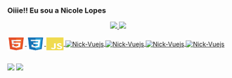 ### Oiiie!! Eu sou a Nicole Lopes

<div align="center">
    <a href="https://github.com/nicolelopes25">
        <img height="180em" src="https://github-readme-stats.vercel.app/api?username=nicolelopes25&show_icons=true&theme=dracula&include_all_commits=true&count_private=true"/>
        <img height="180em" src="https://github-readme-stats.vercel.app/api/top-langs/?username=nicolelopes25&layout=compact&langs_count=7&theme=dracula"/>
</div>
<div style="display: inline_block"><br>
    <img align="center" alt="Nick-HTML" height="30" width="40" src="https://raw.githubusercontent.com/devicons/devicon/master/icons/html5/html5-original.svg">
    <img align="center" alt="Nick-CSS" height="30" width="40" src="https://raw.githubusercontent.com/devicons/devicon/master/icons/css3/css3-original.svg">
    <img align="center" alt="Nick-Js" height="30" width="40" src="https://raw.githubusercontent.com/devicons/devicon/master/icons/javascript/javascript-plain.svg">
    <img align="center" alt="Nick-Vuejs" height="30" width="40" src="https://cdn.jsdelivr.net/gh/devicons/devicon/icons/vuejs/vuejs-original-wordmark.svg" />
    <img align="center" alt="Nick-Vuejs" height="30" width="40"  src="https://cdn.jsdelivr.net/gh/devicons/devicon/icons/vuetify/vuetify-original.svg" />
    <img align="center" alt="Nick-Vuejs" height="30" width="40" src="https://cdn.jsdelivr.net/gh/devicons/devicon/icons/react/react-original.svg" />
    <img align="center" alt="Nick-Vuejs" height="30" width="40" src="https://cdn.jsdelivr.net/gh/devicons/devicon/icons/bootstrap/bootstrap-original-wordmark.svg" />
          
          
</div>
  
  ##
 
<div> 
    <a href = "mailto:nicole.cls25@gmail.com"><img src="https://img.shields.io/badge/-Gmail-%23333?style=for-the-badge&logo=gmail&logoColor=white" target="_blank"></a>
    <a href="https://www.linkedin.com/in/nicole-lopes-7943a4229" target="_blank"><img src="https://img.shields.io/badge/-LinkedIn-%230077B5?style=for-the-badge&logo=linkedin&logoColor=white" target="_blank"></a> 
  
  </div>
  
